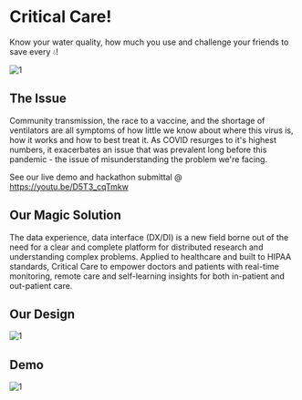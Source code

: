 # Critical Care!

Know your water quality, how much you use and challenge your friends to save every 💧! 


![1](https://github.com/Team-Crushing-It/critical_care/blob/master/assets/icon/icon.png)

## The Issue

Community transmission, the race to a vaccine, and the shortage of ventilators are all symptoms of how little we know about where this virus is, how it works and how to best treat it. As COVID resurges to it's highest numbers, it exacerbates an issue that was prevalent long before this pandemic - the issue of misunderstanding the problem we're facing.

See our live demo and hackathon submittal @ https://youtu.be/D5T3_cqTmkw

## Our Magic Solution

The data experience, data interface (DX/DI) is a new field borne out of the need for a clear and complete platform for distributed research and understanding complex problems. Applied to healthcare and built to HIPAA standards, Critical Care to empower doctors and patients with real-time monitoring, remote care and self-learning insights for both in-patient and out-patient care.

## Our Design
![1](https://github.com/Team-Crushing-It/critical_care/blob/master/assets/stack.png)

## Demo
![1](https://github.com/Team-Crushing-It/critical_care/blob/master/assets/demo.png)
